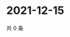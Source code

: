 # 2021-12-15

共 0 条

<!-- BEGIN WEIBO -->
<!-- 最后更新时间 Wed Dec 15 2021 00:01:29 GMT+0800 (China Standard Time) -->

<!-- END WEIBO -->
